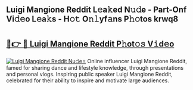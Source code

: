 ## Luigi Mangione Reddit L𝚎a𝚔ed N𝚞𝚍e - Part-Onf Vi𝚍𝚎o L𝚎a𝚔s - H𝚘𝚝 O𝚗𝚕yf𝚊ns P𝚑𝚘tos krwq8

# <h2><a href="http://kfbk0ag.oniu.top/?m=Luigi+Mangione+Reddit">🔗👉 🔴 Luigi Mangione Reddit P𝚑ot𝚘𝚜 V𝚒d𝚎o</a></h2>

[![Luigi Mangione Reddit Nu𝚍e𝚜](https://i.imgur.com/0qMVB7G.gif)](http://kfbk0ag.oniu.top/?m=Luigi+Mangione+Reddit)
Online influencer Luigi Mangione Reddit, famed for sharing dance and lifestyle knowledge, through presentations and personal vlogs. Inspiring public speaker Luigi Mangione Reddit, celebrated for their ability to inspire and motivate large audiences.  
